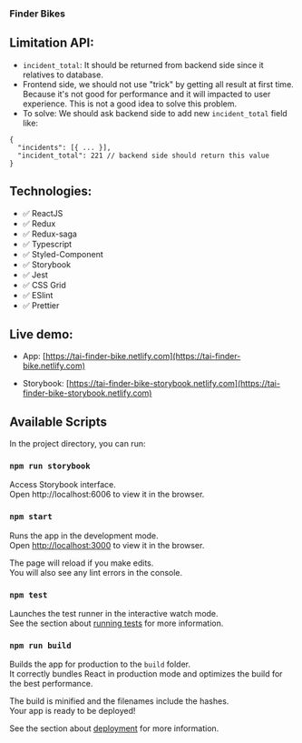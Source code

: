 ### Finder Bikes

## Limitation API:

- `incident_total`: It should be returned from backend side since it relatives to
  database.
- Frontend side, we should not use "trick" by getting all result at first time.
  Because it's not good for performance and it will impacted to user experience.
  This is not a good idea to solve this problem.
- To solve: We should ask backend side to add new `incident_total` field like:

```
{
  "incidents": [{ ... }],
  "incident_total": 221 // backend side should return this value
}
```

## Technologies:

- ✅ ReactJS
- ✅ Redux
- ✅ Redux-saga
- ✅ Typescript
- ✅ Styled-Component
- ✅ Storybook
- ✅ Jest
- ✅ CSS Grid
- ✅ ESlint
- ✅ Prettier

## Live demo:

- App:
  [https://tai-finder-bike.netlify.com](https://tai-finder-bike.netlify.com)

- Storybook:
  [https://tai-finder-bike-storybook.netlify.com](https://tai-finder-bike-storybook.netlify.com)

## Available Scripts

In the project directory, you can run:

### `npm run storybook`

Access Storybook interface.<br> Open http://localhost:6006 to view it in the
browser.

### `npm start`

Runs the app in the development mode.<br> Open
[http://localhost:3000](http://localhost:3000) to view it in the browser.

The page will reload if you make edits.<br> You will also see any lint errors in
the console.

### `npm test`

Launches the test runner in the interactive watch mode.<br> See the section
about
[running tests](https://facebook.github.io/create-react-app/docs/running-tests)
for more information.

### `npm run build`

Builds the app for production to the `build` folder.<br> It correctly bundles
React in production mode and optimizes the build for the best performance.

The build is minified and the filenames include the hashes.<br> Your app is
ready to be deployed!

See the section about
[deployment](https://facebook.github.io/create-react-app/docs/deployment) for
more information.
